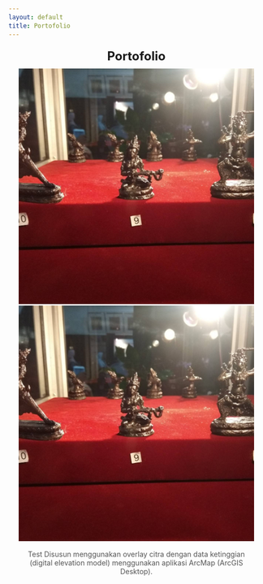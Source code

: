 ```yaml
---
layout: default
title: Portofolio
---
```


<div class="image-container" style="text-align: center; margin: 20px;">
    <div class="title" style="font-size: 24px; font-weight: bold; margin-bottom: 10px;">
        Portofolio
    </div>
    <img src="/_portofolio/63328.jpg">
    <img src="_portofolio/63328.jpg" alt="Gambar Merapi" style="max-width: 100%; height: auto;">
    <p class="caption" style="font-size: 14px; color: #555;">
        Test Disusun menggunakan overlay citra dengan data ketinggian (digital elevation model) menggunakan aplikasi ArcMap (ArcGIS Desktop).
    </p>
</div>
